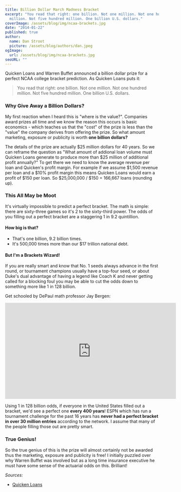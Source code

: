 ```yaml
---
title: Billion Dollar March Madness Bracket
excerpt: "You read that right: one billion. Not one million. Not one hundred
  million. Not five hundred million. One billion U.S. dollars."
coverImage: /assets/blog/img/ncaa-brackets.jpg
date: "2014-01-22"
published: true
author:
  name: Dan Stroot
  picture: /assets/blog/authors/dan.jpeg
ogImage:
  url: /assets/blog/img/ncaa-brackets.jpg
seoURL: ""
---
```


Quicken Loans and Warren Buffet announced a billion dollar prize for a perfect NCAA college bracket prediction. As Quicken Loans puts it:

>You read that right: one billion. Not one million. Not one hundred million. Not five hundred million. One billion U.S. dollars.

### Why Give Away a Billion Dollars?

My first reaction when I heard this is "where is the value?".  Companies award prizes all time and we know the reason this occurs is basic economics - which teaches us that the "cost" of the prize is less than the "value" the company derives from offering the prize.  So what amount marketing, exposure or publicity is worth **one billion dollars?**
<!--more-->
The details of the prize are actually $25 million dollars for 40 years. So we can reframe the question as "What amount of addional loan volume must Quicken Loans generate to produce more than $25 million of additional profit annually?"  To get there we need to know the average revenue per loan and Quicken's profit margin.  For example if we assume $1,500 revenue per loan and a $10% profit margin this means Quicken Loans would earn a profit of $150 per loan.  So $25,000,000 / $150 = 166,667 loans (rounding up).

### This All May be Moot

It's virtually impossible to predict a perfect bracket.  The math is simple: there are sixty-three games so it's 2 to the sixty-third power.  The odds of you filling out a perfect bracket are a staggering 1 in 9.2 quintillion.

#### How big is that?

* That's one billion, 9.2 billion times.
* It's 500,000 times more than our $17 trillion national debt.

#### But I'm a Brackets Wizard!

If you are really smart and know that No. 1 seeds always advance in the first round, or tournament champions usually have a top-four seed, or about Duke's dual advantage of having a legend like Coach K and never getting called for a blocking foul you may be able to cut the odds down to something more like 1 in 128 billion.

Get schooled by DePaul math professor Jay Bergen:

<!-- [![Odds of a perfect NCAA Basketball Bracket](https://img.youtube.com/vi/O6Smkv11Mj4/0.jpg)](https://www.youtube.com/watch?v=O6Smkv11Mj4) -->

<div class="video-container">
  <iframe width="560" height="315" src="https://www.youtube.com/embed/O6Smkv11Mj4" title="YouTube video player" frameborder="0" allow="accelerometer; autoplay; clipboard-write; encrypted-media; gyroscope; picture-in-picture" allowfullscreen></iframe>
</div>

Using 1 in 128 billion odds, if everyone in the United States filled out a bracket, we'd see a perfect one **every 400 years**!  ESPN which has run a tournament challenge for the past 16 years has **never had a perfect bracket in over 30 million entries** according to the network.  I assume that many of the people filling those out are pretty smart.

### True Genius!

So the true genius of this is the prize will almost certainly not be awarded thus the marketing, exposure and publicity is free!  I initially puzzled over why Warren Buffet was involved but as a long time insurance executive he must have some sense of the actuarial odds on this. Brilliant!


_Sources:_

* [Quicken Loans](http://www.quickenloans.com/blog/quicken-loans-billion-dollar-bracket-challenge)
